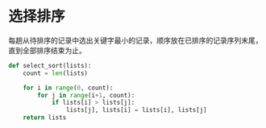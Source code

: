 # 选择排序
每趟从待排序的记录中选出关键字最小的记录，顺序放在已排序的记录序列末尾，直到全部排序结束为止。

```python
def select_sort(lists):
    count = len(lists)

    for i in range(0, count):
        for j in range(i+1, count):
            if lists[i] > lists[j]:
                lists[j], lists[i] = lists[i], lists[j]
    return lists
```
